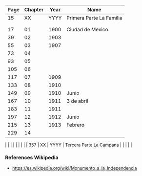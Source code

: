 
|Page| Chapter | Year | Name |
|-| - | - | - |
| 15  | XX | YYYY | Primera Parte La Familia |
| | | |
| | | |
| 17  | 01 | 1900 | Ciudad de Mexico |
| 39  | 02 | 1903 | |
| 55  | 03 | 1907 | |
| 73  | 04 | | |
| 93  | 05 | | |
| 105 | 06 | | |
| 117 | 07 | 1909 | |
| 133 | 08 | 1910 | |
| 149 | 09 | 1910 | Junio |
| 167 | 10 | 1911 | 3 de abril |
| 183 | 11 | 1911 | |
| 197 | 12 | 1912 | Junio |
| 215 | 13 | 1913 | Febrero |
| 229 | 14 | | |





| | | |
| | | |
| 357 | XX | YYYY | Tercera Parte La Campana |
| | | |

### References Wikipedia

* https://es.wikipedia.org/wiki/Monumento_a_la_Independencia
